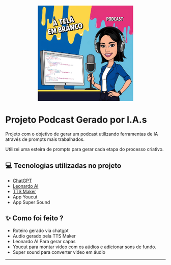 <p align="center">
<img 
    src="./assets/Capa.jpg"
    width="300"
/>
</p>


# Projeto Podcast Gerado por I.A.s

Projeto com o objetivo de gerar um podcast utilizando ferramentas de IA através de prompts mais trabalhados.

Utilizei uma esteira de prompts para gerar cada etapa do processo criativo.

## 💻 Tecnologias utilizadas no projeto

- [ChatGPT](https://chat.openai.com/) 
- [Leonardo AI](https://www.Leonardo.ai/)
- [TTS Maker](https://ttsmaker.com/br/)
- App Youcut
- App Super Sound

## ✨ Como foi feito ?

- Roteiro gerado via chatgpt
- Audio gerado pela TTS Maker
- Leonardo AI Para gerar capas
- Youcut para montar video com os aúdios e adicionar sons de fundo.
- Super sound para converter video em áudio

---
